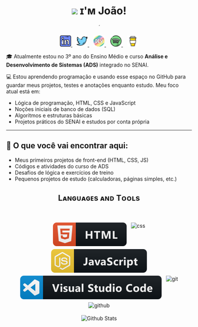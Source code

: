 <div align="center">

# <img src="https://emojis.slackmojis.com/emojis/images/1531849430/4246/blob-sunglasses.gif?1531849430" width="30"/> ɪ'ᴍ João! 
*´*
<br /> 



<p>
  <a href="[https://www.linkedin.com/in/hemant-j-85518a195/](https://www.linkedin.com/in/jo%C3%A3o-victor-moura/)">
    <img height="30" src="https://raw.githubusercontent.com/8bithemant/8bithemant/master/linkedin.png?raw=true">
  </a>&nbsp;&nbsp;
  <a href="https://x.com/joaoomoura0">
    <img height="30" src="https://raw.githubusercontent.com/8bithemant/8bithemant/master/twitter.png?raw=true">
  </a>&nbsp;&nbsp;
  <a href="https://dev.to/hemant">
    <img height="30" src="https://raw.githubusercontent.com/8bithemant/8bithemant/master/devto.png?raw=true">
  </a>&nbsp;&nbsp;
  <a href="https://www.facebook.com/trinnwin">
    <img height="30" src="https://raw.githubusercontent.com/8bithemant/8bithemant/master/spotify.png?raw=true">
  </a>&nbsp;&nbsp;
  <a href="https://www.coffee.com/hemant">
    <img height="30" src="https://raw.githubusercontent.com/8bithemant/8bithemant/master/coffee.jpg?raw=true">
  </a>
</p>

</div>
 
<!-- Start Intro -->

🎓 Atualmente estou no 3º ano do Ensino Médio e curso **Análise e Desenvolvimento de Sistemas (ADS)** integrado no SENAI.

💻 Estou aprendendo programação e usando esse espaço no GitHub para guardar meus projetos, testes e anotações enquanto estudo. Meu foco atual está em:

-  Lógica de programação, HTML, CSS e JavaScript  
-  Noções iniciais de banco de dados (SQL)  
-  Algoritmos e estruturas básicas
-  Projetos práticos do SENAI e estudos por conta própria  

---

## 🚀 O que você vai encontrar aqui:

- Meus primeiros projetos de front-end (HTML, CSS, JS)  
- Códigos e atividades do curso de ADS
- Desafios de lógica e exercícios de treino
- Pequenos projetos de estudo (calculadoras, páginas simples, etc.)

<!-- End Intro -->

<!--Languages and Tools Section-->       
<h2 align="center">Lᴀɴɢᴜᴀɢᴇs ᴀɴᴅ Tᴏᴏʟs</h2> 
<picture>
  <source media="(prefers-color-scheme: dark)" srcset="./Skills_Animation_Dark.gif">
  <source media="(prefers-color-scheme: light)" srcset="./Skills_Animation_White.gif">
<br />

  <p align="center">
  <!-- For more icons please follow  https://github.com/MikeCodesDotNET/ColoredBadges -->
  <img src="https://raw.githubusercontent.com/8bithemant/8bithemant/master/svg/dev/languages/html.svg" alt="html" style="vertical-align:top; margin:4px">    
  <img src="https://raw.githubusercontent.com/8bithemant/8bithemant/master/svg/dev/languages/css.svg" alt="css" style="vertical-align:top; margin:4px">
  <img src="https://raw.githubusercontent.com/8bithemant/8bithemant/master/svg/dev/languages/js.svg" alt="js" style="vertical-align:top; margin:4px">
  <img src="https://raw.githubusercontent.com/8bithemant/8bithemant/master/svg/dev/tools/visualstudio_code.svg" alt="vscode" style="vertical-align:top; margin:4px">
  <img src="https://raw.githubusercontent.com/8bithemant/8bithemant/master/svg/dev/tools/git.svg" alt="git" style="vertical-align:top; margin:4px">
  <img src="https://raw.githubusercontent.com/8bithemant/8bithemant/master/svg/dev/services/github.svg" alt="github" style="vertical-align:top; margin:4px">
</p>


<p align="center">
        <img src="https://raw.githubusercontent.com/mayhemantt/mayhemantt/Update/svg/Bottom.svg" alt="Github Stats" />
</p>
